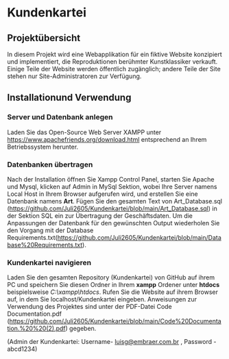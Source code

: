 # Kundenkartei

## Projektübersicht
In diesem Projekt wird eine Webapplikation für ein
fiktive Website konzipiert und implementiert, die Reproduktionen berühmter Kunstklassiker verkauft. Einige Teile der Website werden
öffentlich zugänglich; andere Teile der Site stehen nur Site-Administratoren zur Verfügung. 

## Installationund Verwendung  

### Server und Datenbank anlegen 

Laden Sie das Open-Source Web Server XAMPP unter https://www.apachefriends.org/download.html entsprechend an Ihrem Betriebssystem herunter.  

### Datenbanken übertragen 

Nach der Installation öffnen Sie Xampp Control Panel, starten Sie Apache und Mysql, klicken auf Admin in MySql Sektion, wobei Ihre Server namens Local Host in Ihrem Browser aufgerufen wird, und erstellen Sie eine Datenbank namens **Art**. Fügen Sie den gesamten Text von Art_Database.sql (https://github.com/Juli2605/Kundenkartei/blob/main/Art_Database.sql) in der Sektion SQL ein zur Übertragung der Geschäftsdaten. Um die Anpassungen der Datenbank für den gewünschten Output wiederholen Sie den Vorgang mit der Database Requirements.txt(https://github.com/Juli2605/Kundenkartei/blob/main/Database%20Requirements.txt).   

### Kundenkartei navigieren  

Laden Sie den gesamten Repository (Kundenkartei) von GitHub auf ihrem PC und speichern Sie diesen Ordner in Ihrem **xampp** Ordener unter **htdocs** beispielsweise *C:\xampp\htdocs*.
Rufen Sie die Website auf ihrem Browser auf, in dem Sie localhost/Kundenkartei eingeben. Anweisungen zur Verwendung des Projektes sind unter der PDF-Datei Code Documentation.pdf (https://github.com/Juli2605/Kundenkartei/blob/main/Code%20Documentation.%20%20(2).pdf) gegeben. 

(Admin der Kundenkartei: Username- luisg@embraer.com.br , Password - abcd1234)
